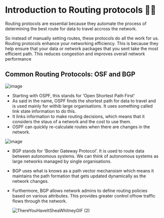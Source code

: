 # Introduction to Routing protocols 🚀🚀

Routing protocols are essential because they automate the process of determining the best route 
for data to travel accross the network.

So instead of manually setting routes, these protocols do all the work for us.
Routing protocols enhance your networking efficiency. This is because they help ensure that your data or network packages that you sent take the most efficient path.
This reduces congestion and improves overall network performance 

## Common Routing Protocols: OSF and BGP 

![image](https://github.com/user-attachments/assets/3ab93196-4456-47d4-9720-49934f5476c1)

- Starting with OSPF, this stands for 'Open Shortest Path First'
- As said in the name, OSPF finds the shortest path for data to travel and is used mainly for withib large organisations. It uses something called link state information to do this.
- It links information to make routing decisions, which means that it considers the staus of a network and the cost to use them.
- OSPF can quickly re-calculate routes when there are changes in the network. 

![image](https://github.com/user-attachments/assets/d92cf23d-68c7-4787-95a1-fab7b036be58)

- BGP stands for 'Border Gateway Protocol'. It is used to route data between autonomous systems. We can think of autonomous systems as large networks managed by single organisations.
- BGP uses what is knows as a path vector mechansism which means it maintains the path formation that gets updated dynamically as the network changes.
- Furthermore, BGP allows network admins  to define routing policies based on various attributes. This provides greater control ofhow traffic flows through the network.

   ![ThereYouHaveItSheaWhitneyGIF (2)](https://github.com/user-attachments/assets/b2f7f7cc-9b6c-4dc1-9252-ebcce8eb19bf)
 
